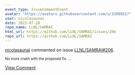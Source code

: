 ```yaml
---
event_type: IssueCommentEvent
avatar: "https://avatars.githubusercontent.com/u/3200931?"
user: nicolasaunai
date: 2022-07-28
repo_name: LLNL/SAMRAI
html_url: https://github.com/LLNL/SAMRAI/issues/206
repo_url: https://github.com/LLNL/SAMRAI
---
```


<a href='https://github.com/nicolasaunai' target='_blank'>nicolasaunai</a> commented on issue <a href='https://github.com/LLNL/SAMRAI/issues/206' target='_blank'>LLNL/SAMRAI#206</a>.

<small>No more crash with the proposed fix. ...</small>

<a href='https://github.com/LLNL/SAMRAI/issues/206' target='_blank'>View Comment</a>